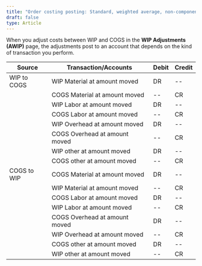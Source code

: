 ```yaml
---
title: "Order costing posting: Standard, weighted average, non-component or WIP adjustments"
draft: false
type: Article
---
```


When you adjust costs between WIP and COGS in the **WIP Adjustments (AWIP)** page, the adjustments post to an account that depends on the kind of transaction you perform.

| Source      | Transaction/Accounts          | Debit | Credit |
|-------------|-------------------------------|-------|--------|
| WIP to COGS | WIP Material at amount moved  | DR    | --     |
|             | COGS Material at amount moved | --    | CR     |
|             | WIP Labor at amount moved     | DR    | --     |
|             | COGS Labor at amount moved    | --    | CR     |
|             | WIP Overhead at amount moved  | DR    | --     |
|             | COGS Overhead at amount moved | --    | CR     |
|             | WIP other at amount moved     | DR    | --     |
|             | COGS other at amount moved    | --    | CR     |
| COGS to WIP | COGS Material at amount moved | DR    | --     |
|             | WIP Material at amount moved  | --    | CR     |
|             | COGS Labor at amount moved    | DR    | --     |
|             | WIP Labor at amount moved     | --    | CR     |
|             | COGS Overhead at amount moved | DR    | --     |
|             | WIP Overhead at amount moved  | --    | CR     |
|             | COGS other at amount moved    | DR    | --     |
|             | WIP other at amount moved     | --    | CR     |